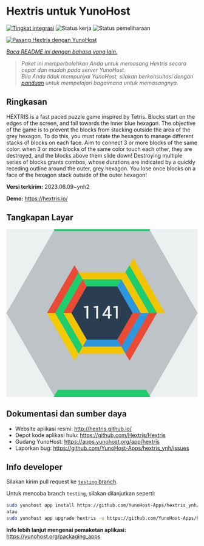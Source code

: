 <!--
N.B.: README ini dibuat secara otomatis oleh <https://github.com/YunoHost/apps/tree/master/tools/readme_generator>
Ini TIDAK boleh diedit dengan tangan.
-->

# Hextris untuk YunoHost

[![Tingkat integrasi](https://apps.yunohost.org/badge/integration/hextris)](https://ci-apps.yunohost.org/ci/apps/hextris/)
![Status kerja](https://apps.yunohost.org/badge/state/hextris)
![Status pemeliharaan](https://apps.yunohost.org/badge/maintained/hextris)

[![Pasang Hextris dengan YunoHost](https://install-app.yunohost.org/install-with-yunohost.svg)](https://install-app.yunohost.org/?app=hextris)

*[Baca README ini dengan bahasa yang lain.](./ALL_README.md)*

> *Paket ini memperbolehkan Anda untuk memasang Hextris secara cepat dan mudah pada server YunoHost.*  
> *Bila Anda tidak mempunyai YunoHost, silakan berkonsultasi dengan [panduan](https://yunohost.org/install) untuk mempelajari bagaimana untuk memasangnya.*

## Ringkasan

HEXTRIS is a fast paced puzzle game inspired by Tetris.
Blocks start on the edges of the screen, and fall towards the inner blue hexagon.
The objective of the game is to prevent the blocks from stacking outside the area of the grey hexagon.
To do this, you must rotate the hexagon to manage different stacks of blocks on each face.
Aim to connect 3 or more blocks of the same color: when 3 or more blocks of the same color touch each other, they are destroyed, and the blocks above them slide down!
Destroying multiple series of blocks grants combos, whose durations are indicated by a quickly receding outline around the outer, grey hexagon.
You lose once blocks on a face of the hexagon stack outside of the outer hexagon!


**Versi terkirim:** 2023.06.09~ynh2

**Demo:** <https://hextris.io/>

## Tangkapan Layar

![Tangkapan Layar pada Hextris](./doc/screenshots/screenshot.jpg)

## Dokumentasi dan sumber daya

- Website aplikasi resmi: <http://hextris.github.io/>
- Depot kode aplikasi hulu: <https://github.com/Hextris/Hextris>
- Gudang YunoHost: <https://apps.yunohost.org/app/hextris>
- Laporkan bug: <https://github.com/YunoHost-Apps/hextris_ynh/issues>

## Info developer

Silakan kirim pull request ke [`testing` branch](https://github.com/YunoHost-Apps/hextris_ynh/tree/testing).

Untuk mencoba branch `testing`, silakan dilanjutkan seperti:

```bash
sudo yunohost app install https://github.com/YunoHost-Apps/hextris_ynh/tree/testing --debug
atau
sudo yunohost app upgrade hextris -u https://github.com/YunoHost-Apps/hextris_ynh/tree/testing --debug
```

**Info lebih lanjut mengenai pemaketan aplikasi:** <https://yunohost.org/packaging_apps>
